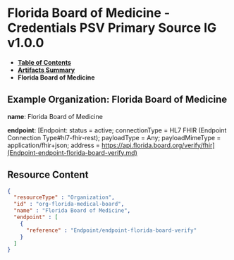 # Florida Board of Medicine - Credentials PSV Primary Source IG v1.0.0

* [**Table of Contents**](toc.md)
* [**Artifacts Summary**](artifacts.md)
* **Florida Board of Medicine**

## Example Organization: Florida Board of Medicine

**name**: Florida Board of Medicine

**endpoint**: [Endpoint: status = active; connectionType = HL7 FHIR (Endpoint Connection Type#hl7-fhir-rest); payloadType = Any; payloadMimeType = application/fhir+json; address = https://api.florida.board.org/verify/fhir](Endpoint-endpoint-florida-board-verify.md)



## Resource Content

```json
{
  "resourceType" : "Organization",
  "id" : "org-florida-medical-board",
  "name" : "Florida Board of Medicine",
  "endpoint" : [
    {
      "reference" : "Endpoint/endpoint-florida-board-verify"
    }
  ]
}

```
